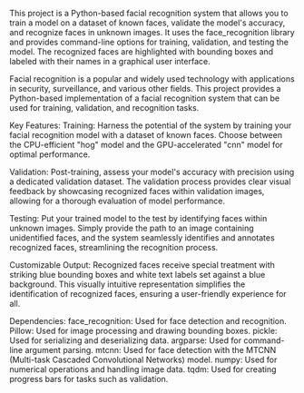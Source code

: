 This project is a Python-based facial recognition system that allows you to train a model on a dataset of known faces, validate the model's accuracy, and recognize faces in unknown images. It uses the face_recognition library and provides command-line options for training, validation, and testing the model. The recognized faces are highlighted with bounding boxes and labeled with their names in a graphical user interface.

Facial recognition is a popular and widely used technology with applications in security, surveillance, and various other fields. This project provides a Python-based implementation of a facial recognition system that can be used for training, validation, and recognition tasks.

Key Features:
    Training: Harness the potential of the system by training your facial recognition model with a dataset of known faces. Choose between the CPU-efficient "hog" model and the GPU-accelerated "cnn" model for optimal performance.

Validation: Post-training, assess your model's accuracy with precision using a dedicated validation dataset. The validation process provides clear visual feedback by showcasing recognized faces within validation images, allowing for a thorough evaluation of model performance.

Testing: Put your trained model to the test by identifying faces within unknown images. Simply provide the path to an image containing unidentified faces, and the system seamlessly identifies and annotates recognized faces, streamlining the recognition process.

Customizable Output: Recognized faces receive special treatment with striking blue bounding boxes and white text labels set against a blue background. This visually intuitive representation simplifies the identification of recognized faces, ensuring a user-friendly experience for all.


Dependencies:
    face_recognition: Used for face detection and recognition.
    Pillow: Used for image processing and drawing bounding boxes.
    pickle: Used for serializing and deserializing data.
    argparse: Used for command-line argument parsing.
    mtcnn: Used for face detection with the MTCNN (Multi-task Cascaded Convolutional Networks) model.
    numpy: Used for numerical operations and handling image data.
    tqdm: Used for creating progress bars for tasks such as validation.
